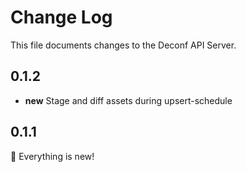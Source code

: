 # Change Log

This file documents changes to the Deconf API Server.

## 0.1.2

- **new** Stage and diff assets during upsert-schedule

## 0.1.1

🎉 Everything is new!
